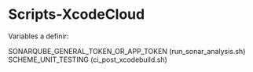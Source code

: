 # Scripts-XcodeCloud
 



Variables a definir:

SONARQUBE_GENERAL_TOKEN_OR_APP_TOKEN (run_sonar_analysis.sh)
SCHEME_UNIT_TESTING (ci_post_xcodebuild.sh)

